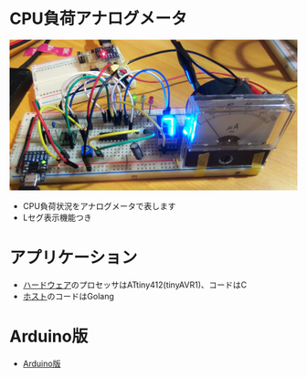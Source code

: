 # CPU負荷アナログメータ

![photo](images/photo.jpg)

* CPU負荷状況をアナログメータで表します
* Lセグ表示機能つき

# アプリケーション

* [ハードウェア](./hardware)のプロセッサはATtiny412(tinyAVR1)、コードはC
* [ホスト](./host)のコードはGolang

# Arduino版

* [Arduino版](./arduino)
